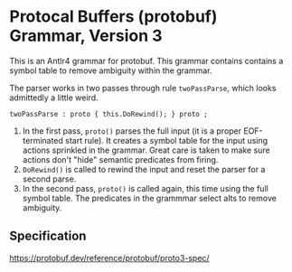 # Protocal Buffers (protobuf) Grammar, Version 3

This is an Antlr4 grammar for protobuf. This grammar
contains contains a symbol table to remove ambiguity
within the grammar.

The parser works in two passes through rule `twoPassParse`, which looks admittedly
a little weird.
```
twoPassParse : proto { this.DoRewind(); } proto ;
```
1) In the first pass, `proto()` parses the full input (it is a proper EOF-terminated
start rule). It creates a symbol table for the input using actions sprinkled in the grammar.
Great care is taken to make sure actions don't "hide" semantic predicates from firing.
1) `DoRewind()` is called to rewind the input and reset the parser for a second parse.
1) In the second pass, `proto()` is called again, this time using the full
symbol table. The predicates in the grammmar select alts to remove ambiguity.

## Specification

https://protobuf.dev/reference/protobuf/proto3-spec/

